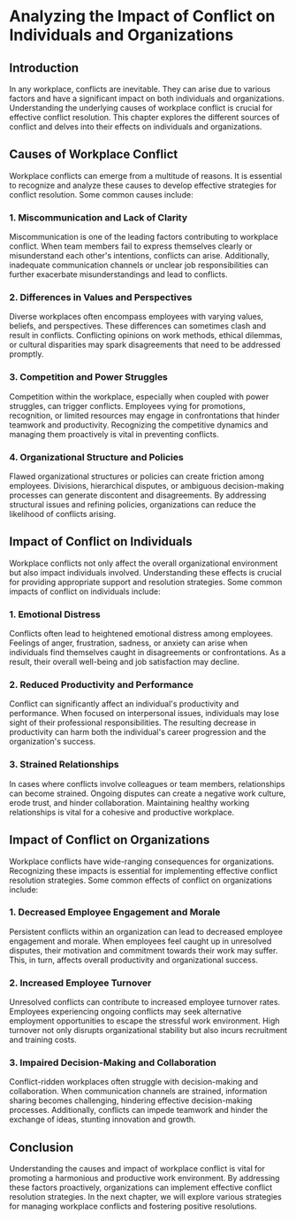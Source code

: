 Analyzing the Impact of Conflict on Individuals and Organizations
============================================================================================================================

Introduction
------------

In any workplace, conflicts are inevitable. They can arise due to various factors and have a significant impact on both individuals and organizations. Understanding the underlying causes of workplace conflict is crucial for effective conflict resolution. This chapter explores the different sources of conflict and delves into their effects on individuals and organizations.

Causes of Workplace Conflict
----------------------------

Workplace conflicts can emerge from a multitude of reasons. It is essential to recognize and analyze these causes to develop effective strategies for conflict resolution. Some common causes include:

### 1. Miscommunication and Lack of Clarity

Miscommunication is one of the leading factors contributing to workplace conflict. When team members fail to express themselves clearly or misunderstand each other's intentions, conflicts can arise. Additionally, inadequate communication channels or unclear job responsibilities can further exacerbate misunderstandings and lead to conflicts.

### 2. Differences in Values and Perspectives

Diverse workplaces often encompass employees with varying values, beliefs, and perspectives. These differences can sometimes clash and result in conflicts. Conflicting opinions on work methods, ethical dilemmas, or cultural disparities may spark disagreements that need to be addressed promptly.

### 3. Competition and Power Struggles

Competition within the workplace, especially when coupled with power struggles, can trigger conflicts. Employees vying for promotions, recognition, or limited resources may engage in confrontations that hinder teamwork and productivity. Recognizing the competitive dynamics and managing them proactively is vital in preventing conflicts.

### 4. Organizational Structure and Policies

Flawed organizational structures or policies can create friction among employees. Divisions, hierarchical disputes, or ambiguous decision-making processes can generate discontent and disagreements. By addressing structural issues and refining policies, organizations can reduce the likelihood of conflicts arising.

Impact of Conflict on Individuals
---------------------------------

Workplace conflicts not only affect the overall organizational environment but also impact individuals involved. Understanding these effects is crucial for providing appropriate support and resolution strategies. Some common impacts of conflict on individuals include:

### 1. Emotional Distress

Conflicts often lead to heightened emotional distress among employees. Feelings of anger, frustration, sadness, or anxiety can arise when individuals find themselves caught in disagreements or confrontations. As a result, their overall well-being and job satisfaction may decline.

### 2. Reduced Productivity and Performance

Conflict can significantly affect an individual's productivity and performance. When focused on interpersonal issues, individuals may lose sight of their professional responsibilities. The resulting decrease in productivity can harm both the individual's career progression and the organization's success.

### 3. Strained Relationships

In cases where conflicts involve colleagues or team members, relationships can become strained. Ongoing disputes can create a negative work culture, erode trust, and hinder collaboration. Maintaining healthy working relationships is vital for a cohesive and productive workplace.

Impact of Conflict on Organizations
-----------------------------------

Workplace conflicts have wide-ranging consequences for organizations. Recognizing these impacts is essential for implementing effective conflict resolution strategies. Some common effects of conflict on organizations include:

### 1. Decreased Employee Engagement and Morale

Persistent conflicts within an organization can lead to decreased employee engagement and morale. When employees feel caught up in unresolved disputes, their motivation and commitment towards their work may suffer. This, in turn, affects overall productivity and organizational success.

### 2. Increased Employee Turnover

Unresolved conflicts can contribute to increased employee turnover rates. Employees experiencing ongoing conflicts may seek alternative employment opportunities to escape the stressful work environment. High turnover not only disrupts organizational stability but also incurs recruitment and training costs.

### 3. Impaired Decision-Making and Collaboration

Conflict-ridden workplaces often struggle with decision-making and collaboration. When communication channels are strained, information sharing becomes challenging, hindering effective decision-making processes. Additionally, conflicts can impede teamwork and hinder the exchange of ideas, stunting innovation and growth.

Conclusion
----------

Understanding the causes and impact of workplace conflict is vital for promoting a harmonious and productive work environment. By addressing these factors proactively, organizations can implement effective conflict resolution strategies. In the next chapter, we will explore various strategies for managing workplace conflicts and fostering positive resolutions.
